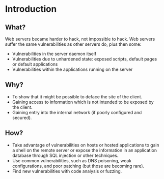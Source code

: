 # Introduction

## What?

Web servers became harder to hack, not impossible to hack. Web servers suffer the same vulnerabilities as other servers do, plus then some:

* Vulnerabilities in the server daemon itself
* Vulnerabilities due to unhardened state: exposed scripts, default pages or default applications
* Vulnerabilities within the applications running on the server

## Why?

* To show that it might be possible to deface the site of the client.
* Gaining access to information which is not intended to be exposed by the client.
* Gaining entry into the internal network (if poorly configured and secured).

## How?

* Take advantage of vulnerabilities on hosts or hosted applications to gain a shell on the remote server or expose the information in an application database through SQL injection or other techniques.
* Use common vulnerabilities, such as DNS poisoning, weak configurations, and poor patching (but those are becoming rare).
* Find new vulnerabilities with code analysis or fuzzing.


